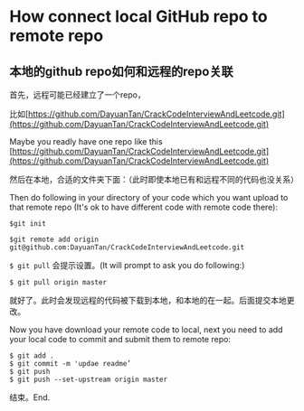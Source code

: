 # How connect local GitHub repo to remote repo

## 本地的github repo如何和远程的repo关联

首先，远程可能已经建立了一个repo， 

比如[https://github.com/DayuanTan/CrackCodeInterviewAndLeetcode.git](https://github.com/DayuanTan/CrackCodeInterviewAndLeetcode.git)

Maybe you readly have one repo like this [https://github.com/DayuanTan/CrackCodeInterviewAndLeetcode.git](https://github.com/DayuanTan/CrackCodeInterviewAndLeetcode.git)

  
然后在本地，合适的文件夹下面：（此时即使本地已有和远程不同的代码也没关系）

Then do following in your directory of your code which you want upload to that remote repo \(It's ok to have different code with remote code there\):

`$git init`

`$git remote add origin git@github.com:DayuanTan/CrackCodeInterviewAndLeetcode.git`

`$ git pull` 会提示设置。\(It will prompt to ask you do following:\)

  
`$ git pull origin master`

  
就好了。此时会发现远程的代码被下载到本地，和本地的在一起。后面提交本地更改。

Now you have download your remote code to local, next you need to add your local code to commit and submit them to remote repo:

`$ git add .`  
`$ git commit -m 'updae readme’`  
`$ git push`  
`$ git push --set-upstream origin master`

  
结束。End.

